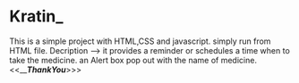 # Kratin_
This is a simple project with HTML,CSS and javascript.
simply run from HTML file.
Decription --> it provides a reminder or schedules a time when to take the medicine. 
an Alert box pop out with the name of medicine.
<<_______________________________________ThankYou_____________________________________>>>
